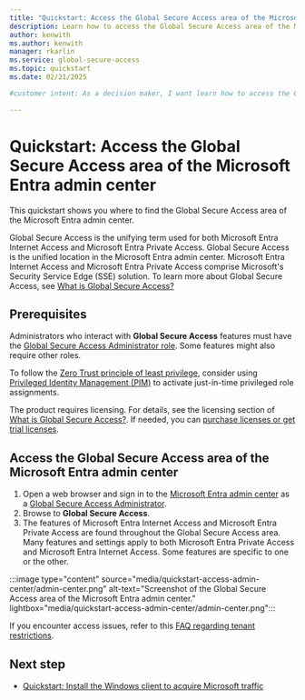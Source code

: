 ```yaml
---
title: "Quickstart: Access the Global Secure Access area of the Microsoft Entra admin center"
description: Learn how to access the Global Secure Access area of the Microsoft Entra admin center.
author: kenwith
ms.author: kenwith
manager: rkarlin
ms.service: global-secure-access
ms.topic: quickstart
ms.date: 02/21/2025

#customer intent: As a decision maker, I want learn how to access the Global Secure Access area of the Microsoft Entra admin center so that I can understand how to configure and use the product.

---
```

  
# Quickstart: Access the Global Secure Access area of the Microsoft Entra admin center
 
This quickstart shows you where to find the Global Secure Access area of the Microsoft Entra admin center. 

Global Secure Access is the unifying term used for both Microsoft Entra Internet Access and Microsoft Entra Private Access. Global Secure Access is the unified location in the Microsoft Entra admin center. Microsoft Entra Internet Access and Microsoft Entra Private Access comprise Microsoft's Security Service Edge (SSE) solution. To learn more about Global Secure Access, see [What is Global Secure Access?](overview-what-is-global-secure-access.md)

## Prerequisites

Administrators who interact with **Global Secure Access** features must have the [Global Secure Access Administrator role](/azure/active-directory/roles/permissions-reference). Some features might also require other roles.

To follow the [Zero Trust principle of least privilege](/security/zero-trust/), consider using [Privileged Identity Management (PIM)](/azure/active-directory/privileged-identity-management/pim-configure) to activate just-in-time privileged role assignments.

The product requires licensing. For details, see the licensing section of [What is Global Secure Access?](overview-what-is-global-secure-access.md). If needed, you can [purchase licenses or get trial licenses](https://aka.ms/azureadlicense).

## Access the Global Secure Access area of the Microsoft Entra admin center

1. Open a web browser and sign in to the [Microsoft Entra admin center](https://entra.microsoft.com) as a [Global Secure Access Administrator](../identity/role-based-access-control/permissions-reference.md#global-secure-access-administrator).
1. Browse to **Global Secure Access**.
1. The features of Microsoft Entra Internet Access and Microsoft Entra Private Access are found throughout the Global Secure Access area. Many features and settings apply to both Microsoft Entra Private Access and Microsoft Entra Internet Access. Some features are specific to one or the other.

:::image type="content" source="media/quickstart-access-admin-center/admin-center.png" alt-text="Screenshot of the Global Secure Access area of the Microsoft Entra admin center." lightbox="media/quickstart-access-admin-center/admin-center.png":::

If you encounter access issues, refer to this [FAQ regarding tenant restrictions](resource-faq.yml).

## Next step
- [Quickstart: Install the Windows client to acquire Microsoft traffic](quickstart-install-client.md)
